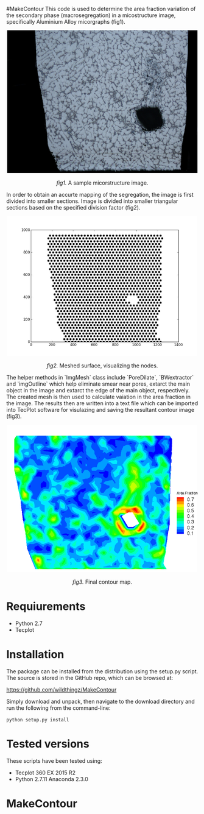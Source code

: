 
#MakeContour
This code is used to determine the area fraction variation of the secondary phase (macrosegregation) in a micostructure image, specifically Aluminium Alloy micorgraphs (fig1). 
<p align="center"><img src=doc/images/img1.png width="500"></p>
<p align="center"><i>fig1.</i> A sample micorstructure image.</p>
In order to obtain an accurte mapping of the segregation, the image is first divided into smaller sections. Image is divided into smaller triangular sections based on the specified division factor (fig2).
<p align="center"><img src=doc/images/img2.png width="500"></p>
<p align="center"><i>fig2.</i> Meshed surface, visualizing the nodes.</p>
The helper methods in `ImgMesh` class include `PoreDilate`, `BWextractor` and `imgOutline` which help eliminate smear near pores, extarct the main object in the image and extarct the edge of the main object, respectively. The created mesh is then used to calculate vaiation in the area fraction in the image. The results then are written into a text file which can be imported into TecPlot software for visulazing and saving the resultant contour image (fig3). 
<p align="center"><img src=doc/images/img3.png width="500"></p>
<p align="center"><i>fig3.</i> Final contour map.</p>

# Requiurements
- Python 2.7
- Tecplot

# Installation

The package can be installed from the distribution using the setup.py script. The source is stored in the GitHub repo, which can be browsed at:

https://github.com/wildthingz/MakeContour

Simply download and unpack, then navigate to the download directory and run the following from the command-line:

```
python setup.py install
```

# Tested versions
These scripts have been tested using:
- Tecplot 360 EX 2015 R2
- Python 2.7.11 Anaconda 2.3.0
    

# MakeContour
